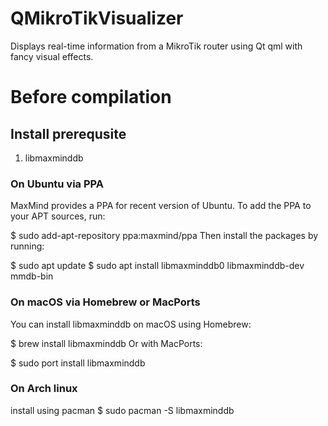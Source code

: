 # QMikroTikVisualizer
Displays real-time information from a MikroTik router using Qt qml with fancy visual effects.

# Before compilation
## Install prerequsite
1. libmaxminddb
### On Ubuntu via PPA
MaxMind provides a PPA for recent version of Ubuntu. To add the PPA to your APT sources, run:

$ sudo add-apt-repository ppa:maxmind/ppa
Then install the packages by running:

$ sudo apt update
$ sudo apt install libmaxminddb0 libmaxminddb-dev mmdb-bin

### On macOS via Homebrew or MacPorts
You can install libmaxminddb on macOS using Homebrew:

$ brew install libmaxminddb
Or with MacPorts:

$ sudo port install libmaxminddb

### On Arch linux
install using pacman
$ sudo pacman -S libmaxminddb